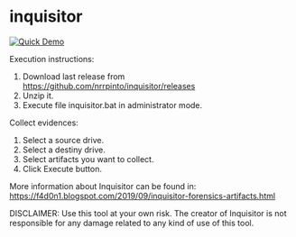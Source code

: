 # inquisitor

[![Quick Demo](https://raw.githubusercontent.com/nrrpinto/videoGifs/master/Inquisitor_Execution.gif)](https://raw.githubusercontent.com/nrrpinto/videoGifs/master/Inquisitor_Execution.gif)

Execution instructions:
1. Download last release from https://github.com/nrrpinto/inquisitor/releases
2. Unzip it.
3. Execute file inquisitor.bat in administrator mode.

Collect evidences:
1. Select a source drive.
2. Select a destiny drive.
3. Select artifacts you want to collect.
4. Click Execute button.

More information about Inquisitor can be found in: https://f4d0n1.blogspot.com/2019/09/inquisitor-forensics-artifacts.html

DISCLAIMER: Use this tool at your own risk. The creator of Inquisitor is not responsible for any damage related to any kind of use of this tool.
